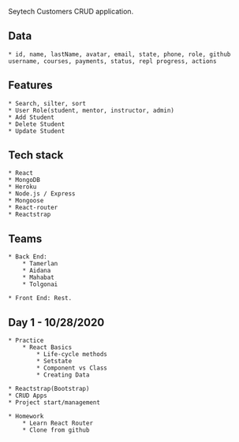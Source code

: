 Seytech Customers CRUD application.

## Data
    * id, name, lastName, avatar, email, state, phone, role, github username, courses, payments, status, repl progress, actions

## Features
    * Search, silter, sort
    * User Role(student, mentor, instructor, admin)
    * Add Student
    * Delete Student
    * Update Student

## Tech stack
    * React
    * MongoDB
    * Heroku
    * Node.js / Express
    * Mongoose
    * React-router
    * Reactstrap


## Teams
    * Back End:
        * Tamerlan
        * Aidana
        * Mahabat
        * Tolgonai

    * Front End: Rest.

## Day 1 - 10/28/2020
    * Practice
        * React Basics 
            * Life-cycle methods
            * Setstate
            * Component vs Class
            * Creating Data
    
    * Reactstrap(Bootstrap)
    * CRUD Apps
    * Project start/management

    * Homework
        * Learn React Router
        * Clone from github
 
